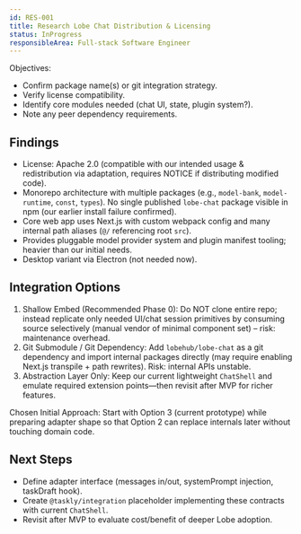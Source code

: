 ```yaml
---
id: RES-001
title: Research Lobe Chat Distribution & Licensing
status: InProgress
responsibleArea: Full-stack Software Engineer
---
```

Objectives:
- Confirm package name(s) or git integration strategy.
- Verify license compatibility.
- Identify core modules needed (chat UI, state, plugin system?).
- Note any peer dependency requirements.

## Findings
- License: Apache 2.0 (compatible with our intended usage & redistribution via adaptation, requires NOTICE if distributing modified code).
- Monorepo architecture with multiple packages (e.g., `model-bank`, `model-runtime`, `const`, `types`). No single published `lobe-chat` package visible in npm (our earlier install failure confirmed).
- Core web app uses Next.js with custom webpack config and many internal path aliases (`@/` referencing root `src`).
- Provides pluggable model provider system and plugin manifest tooling; heavier than our initial needs.
- Desktop variant via Electron (not needed now).

## Integration Options
1. Shallow Embed (Recommended Phase 0): Do NOT clone entire repo; instead replicate only needed UI/chat session primitives by consuming source selectively (manual vendor of minimal component set) – risk: maintenance overhead.
2. Git Submodule / Git Dependency: Add `lobehub/lobe-chat` as a git dependency and import internal packages directly (may require enabling Next.js transpile + path rewrites). Risk: internal APIs unstable.
3. Abstraction Layer Only: Keep our current lightweight `ChatShell` and emulate required extension points—then revisit after MVP for richer features.

Chosen Initial Approach: Start with Option 3 (current prototype) while preparing adapter shape so that Option 2 can replace internals later without touching domain code.

## Next Steps
- Define adapter interface (messages in/out, systemPrompt injection, taskDraft hook).
- Create `@taskly/integration` placeholder implementing these contracts with current `ChatShell`.
- Revisit after MVP to evaluate cost/benefit of deeper Lobe adoption.
